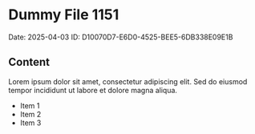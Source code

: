 # Dummy File 1151

Date: 2025-04-03
ID: D10070D7-E6D0-4525-BEE5-6DB338E09E1B

## Content

Lorem ipsum dolor sit amet, consectetur adipiscing elit.
Sed do eiusmod tempor incididunt ut labore et dolore magna aliqua.

* Item 1
* Item 2
* Item 3
